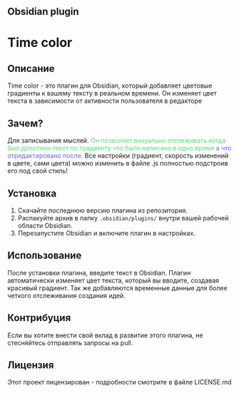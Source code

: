 ## Obsidian plugin
# Time color

## Описание

Time color - это плагин для Obsidian, который добавляет цветовые градиенты к вашему тексту в реальном времени. Он изменяет цвет текста в зависимости от активности пользователя в редакторе

## Зачем?
Для записывания мыслей.
<span class="myClass" style="color: hsl(135, 65%, 60%);" time="20 ноября 2023 г. в 23:55" timezone="GMT+6">Он</span> <span class="myClass" style="color: hsl(135, 65%, 60%);" time="20 ноября 2023 г. в 23:55" timezone="GMT+6">позволяет</span> <span class="myClass" style="color: hsl(135, 65%, 60%);" time="20 ноября 2023 г. в 23:55" timezone="GMT+6">визуально</span> <span class="myClass" style="color: hsl(135, 65%, 60%);" time="20 ноября 2023 г. в 23:55" timezone="GMT+6">отслеживать</span> <span class="myClass" style="color: hsl(135, 65%, 60%);" time="20 ноября 2023 г. в 23:55" timezone="GMT+6">когда</span> <span class="myClass" style="color: hsl(135, 65%, 60%);" time="20 ноября 2023 г. в 23:55" timezone="GMT+6">был</span> <span class="myClass" style="color: hsl(135, 65%, 60%);" time="20 ноября 2023 г. в 23:55" timezone="GMT+6">дополнен</span> <span class="myClass" style="color: hsl(135, 65%, 60%);" time="20 ноября 2023 г. в 23:55" timezone="GMT+6">текст</span> <span class="myClass" style="color: hsl(135, 65%, 60%);" time="20 ноября 2023 г. в 23:55" timezone="GMT+6">по</span> <span class="myClass" style="color: hsl(135, 65%, 60%);" time="20 ноября 2023 г. в 23:55" timezone="GMT+6">градиенту</span> <span class="myClass" style="color: hsl(135, 65%, 60%);" time="20 ноября 2023 г. в 23:55" timezone="GMT+6">что</span> <span class="myClass" style="color: hsl(135, 65%, 60%);" time="20 ноября 2023 г. в 23:55" timezone="GMT+6">было</span>  <span class="myClass" style="color: hsl(135, 65%, 60%);" time="20 ноября 2023 г. в 23:55" timezone="GMT+6">написано</span> <span class="myClass" style="color: hsl(135, 65%, 60%);" time="20 ноября 2023 г. в 23:55" timezone="GMT+6">в</span> <span class="myClass" style="color: hsl(135, 65%, 60%);" time="20 ноября 2023 г. в 23:55" timezone="GMT+6">од</span><span class="myClass" style="color: hsl(135, 65%, 60%);" time="20 ноября 2023 г. в 23:55" timezone="GMT+6">но</span> <span class="myClass" style="color: hsl(135, 65%, 60%);" time="20 ноября 2023 г. в 23:55" timezone="GMT+6">время</span>  <span class="myClass" style="color: hsl(237, 68%, 62%);" time="21 ноября 2023 г. в 23:57" timezone="GMT+6">а</span> <span class="myClass" style="color: hsl(239, 71%, 64%);" time="21 ноября 2023 г. в 23:58" timezone="GMT+6">что</span> <span class="myClass" style="color: hsl(241, 74%, 66%);" time="21 ноября 2023 г. в 23:58" timezone="GMT+6">отредактировано</span> <span class="myClass" style="color: hsl(241, 74%, 66%);" time="21 ноября 2023 г. в 23:58" timezone="GMT+6">после.</span> 
Все настройки (градиент, скорость изменений в цвете, сами цвета) можно изменить в файле .js полностью подстроив его под свой стиль!
## Установка

1. Скачайте последнюю версию плагина из репозитория.
2. Распакуйте архив в папку `.obsidian/plugins/` внутри вашей рабочей области Obsidian.
3. Перезапустите Obsidian и включите плагин в настройках.

## Использование

После установки плагина, введите текст в Obsidian. Плагин автоматически изменяет цвет текста, который вы вводите, создавая красивый градиент. Так же добавляются временные данные для более четкого отслеживания создания идей.

## Контрибуция

Если вы хотите внести свой вклад в развитие этого плагина, не стесняйтесь отправлять запросы на pull.

## Лицензия

Этот проект лицензирован - подробности смотрите в файле LICENSE.md
